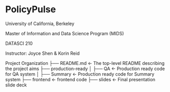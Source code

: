 # PolicyPulse

University of California, Berkeley

Master of Information and Data Science Program (MIDS)

DATASCI 210 

Instructor: Joyce Shen & Korin Reid

Project Organization
├── README.md          <- The top-level README describing the project aims
├── production-ready
│   ├── QA      <- Production ready code for QA system 
│   ├── Summary  <- Production ready code for Summary system
    ├── frontend <- frontend code 
    ├── slides   <- Final presentation slide deck
